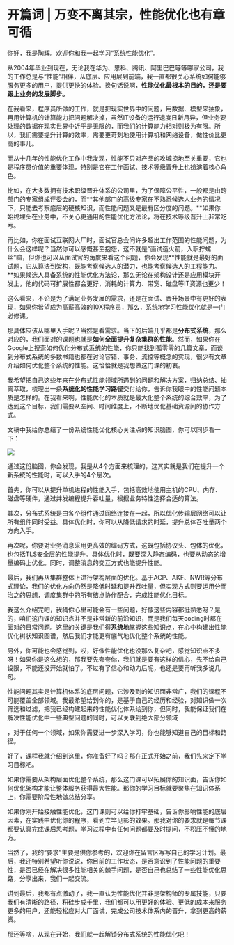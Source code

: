 # 开篇词 \| 万变不离其宗，性能优化也有章可循

你好，我是陶辉。欢迎你和我一起学习“系统性能优化”。

从2004年毕业到现在，无论我在华为、思科、腾讯、阿里巴巴等等哪家公司，我的工作总是与“性能”相伴，从底层、应用层到前端，我一直都很关心系统如何能够服务更多的用户，提供更快的体验。换句话说啊，**性能优化最根本的目的，还是要跟上业务的发展脚步。**

在我看来，程序员所做的工作，就是把现实世界中的问题，用数据、模型来抽象，再用计算机的计算能力把问题解决掉，虽然IT设备的运行速度日新月异，但业务要处理的数据在现实世界中近乎是无限的，而我们的计算能力相对则极为有限。所以，我们需要提升计算的效率，需要更苛刻地使用计算机和网络设备，做性价比更高的事儿。

而从十几年的性能优化工作中我发现，性能不只对产品的攻城掠地至关重要，它也是程序员价值的重要体现，特别是它在工作面试、技术等级晋升上也扮演着核心角色。

比如，在大多数拥有技术职级晋升体系的公司里，为了保障公平性，一般都是由跨部门的专家组成评委会的，而**其他部门的高级专家在不熟悉候选人业务的情况下，只能去考察底层的硬核知识，而性能问题又是最有区分度的问题。**如果你始终埋头在业务中，不关心更通用的性能优化方法论，将在技术等级晋升上非常吃亏。

<!-- [[[read_end]]] -->

再比如，你在面试互联网大厂时，面试官总会问许多超出工作范围的性能问题，为什么会这样呢？当然你可以感慨甚至抱怨，这不就是“面试造火箭，入职拧螺丝”嘛，但你也可以从面试官的角度来看这个问题，你会发现**性能就是最好的面试题，它从算法到架构，既能考察候选人的潜力，也能考察候选人的工程能力。**如果候选人具备系统的性能优化方法论，那么无论在架构设计还是应用模块开发上，他的代码可扩展性都会更好，消耗的计算力、带宽、磁盘等IT资源也更少！

这么看来，不论是为了满足业务发展的需求，还是在面试、晋升场景中有更好的表现，如果你希望成为高薪高效的10X程序员，那么，系统地学习性能优化就是一门必修课。

那具体应该从哪里入手呢？当然是看需求。当下的后端几乎都是**分布式系统**，那么对应的，我们面对的课题也就是**如何全面提升复杂集群的性能**。然而，如果你在Google上搜索如何优化分布式系统的性能，你只能找到孤零零的几篇文章，而谈到分布式系统的多数书籍也都在讨论容错、事务、流控等概念的实现，很少有文章介绍如何优化整个系统的性能。这恰恰就是我想做这门课的初衷。

我希望把自己这些年来在分布式性能领域所遇到的问题和解决方案，归纳总结、抽离萃取，梳理出一条**系统化的性能学习路径**交付给你，告诉你我眼中的性能问题本质是怎样的。在我看来啊，性能优化的本质就是最大化整个系统的综合效率，为了达到这个目标，我们需要从空间、时间维度上，不断地优化基础资源间的协作方式。

文稿中我给你总结了一份系统性能优化核心关注点的知识脑图，你可以同步看一下：

![](<https://static001.geekbang.org/resource/image/e7/3d/e7aef5a7653c2ae6c1060e290a7a343d.jpg>)

通过这份脑图，你会发现，我是从4个方面来梳理的，这其实就是我们在提升一个新系统的性能时，可以入手的4个层次。

首先，你可以从提升单机进程的性能入手，包括高效地使用主机的CPU、内存、磁盘等硬件，通过并发编程提升吞吐量，根据业务特性选择合适的算法。

其次，分布式系统是由各个组件通过网络连接在一起，所以优化传输层网络可以让所有组件同时受益。具体优化时，你可以从降低请求的时延，提升总体吞吐量两个方向入手。

再次呢，你要对业务消息采用更高效的编码方式，这既包括协议头、包体的优化，也包括TLS安全层的性能提升。具体优化时，既要深入静态编码，也要从动态的增量编码上优化。同时，调整消息的交互方式也能提升性能。

最后，我们再从集群整体上进行架构层面的优化。基于ACP、AKF、NWR等分布式理论，我们的优化方向仍然是降低时延和提升吞吐量，但实现方式则要运用分而治之的思想，调度集群中的所有结点协作配合，完成性能优化目标。

我这么介绍完吧，我猜你心里可能会有一些问题，好像这些内容都挺熟悉呀？是的，咱们这门课的知识点并不是非常新的前沿知识，而是我们每天coding时都在面对的日常问题。这里的关键是我们得**系统地**掌握这些知识点，在心中构建出性能优化树状知识图谱，然后我们才能更有底气地优化整个系统的性能。

另外，你可能也会感觉到，哎，好像性能优化也没那么复杂吧，感觉知识点不多呀！如果你是这么想的，那我要先夸夸你，我们就是要有这样的信心，先不给自己设限，不能还没开始就怕了。不过有了信心和动力后呢，也还是要再听我多说几句。

性能问题其实是计算机体系的底层问题，它涉及到的知识面非常广，我们的课程不可能覆盖全部领域。我最希望给到你的，是基于自己的经历和经验，对知识做一次筛选和过滤，把我已经构建起来的性能优化体系给到你，但同时，我能保证我们<span class="orange">在解决性能优化中一些典型问题的同时，可以关联到绝大部分领域</span>

，对于任何一个领域，如果你需要进一步深入学习，你也能够知道自己的目标和路径。

好了，课程我就介绍到这里，你准备好了吗？那在正式开始之前，我们先来定下学习目标吧。

如果你需要从架构层面优化整个系统，那么这门课可以拓展你的知识面，告诉你如何优化架构才能让整体服务获得最大性能。那你的学习目标就要聚焦在知识体系上，你需要阶段性地做总结分享。

如果你刚开始接触性能优化，这门课则可以给你打牢基础，告诉你影响性能的底层因素，在实践中优化你的程序，看到立竿见影的效果。那我对你的要求就是每节课都要认真完成课后思考题，学习过程中有任何问题都要及时提问，不积压不懂的地方。

当然了，我的“要求”主要是供你参考的，欢迎你在留言区写写自己的学习计划。最后，我还特别希望听你说说，你目前的工作状态，是否意识到了性能问题的重要性，是否已经在解决很多性能相关的棘手问题，是否自己也总结了一些性能优化思路，分享出来，我们一起交流。

讲到最后，我都有点激动了，我一直认为性能优化并非是架构师的专属技能，只要我们有清晰的路径，积硅步成千里，我们都可以用更好的体验、更低的成本来服务更多的用户，还能轻松应对大厂面试，完成公司技术体系内的晋升，拿到更高的薪资。

那还等啥，从现在开始，我们就一起解锁分布式系统的性能优化吧！


